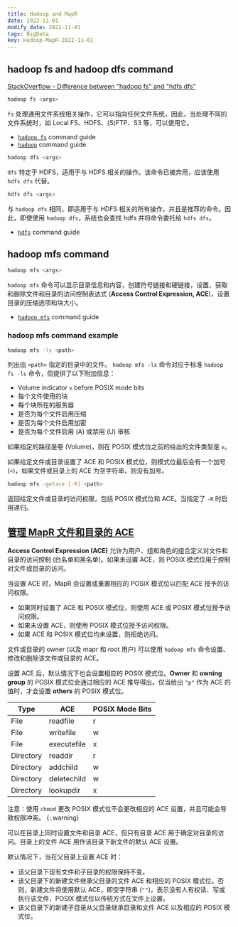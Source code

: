 ```yaml
---
title: Hadoop and MapR
date: 2022-11-01
modify_date: 2022-11-01
tags: BigData
key: Hadoop-MapR-2022-11-01
---
```


## hadoop fs and hadoop dfs command

[StackOverflow - Difference between "hadoop fs" and "hdfs dfs"](https://stackoverflow.com/questions/18142960/whats-the-difference-between-hadoop-fs-shell-commands-and-hdfs-dfs-shell-co)

```sh
hadoop fs <args>
```

`fs` 处理通用文件系统相关操作，它可以指向任何文件系统，因此，当处理不同的文件系统时，如 Local FS、HDFS、(S)FTP、S3 等，可以使用它。

- [`hadoop fs`](https://hadoop.apache.org/docs/stable/hadoop-project-dist/hadoop-common/FileSystemShell.html) command guide
- [`hadoop`](https://hadoop.apache.org/docs/stable/hadoop-project-dist/hadoop-common/CommandsManual.html) command guide

<!--more-->

```sh
hadoop dfs <args>
```

`dfs` 特定于 HDFS，适用于与 HDFS 相关的操作。该命令已被弃用，应该使用 `hdfs dfs` 代替。

```sh
hdfs dfs <args>
```

与 `hadoop dfs` 相同，即适用于与 HDFS 相关的所有操作，并且是推荐的命令。因此，即使使用 `hadoop dfs`，系统也会查找 hdfs 并将命令委托给 `hdfs dfs`。

- [`hdfs`](https://hadoop.apache.org/docs/stable/hadoop-project-dist/hadoop-hdfs/HDFSCommands.html) command guide

## hadoop mfs command

```sh
hadoop mfs <args>
```

`hadoop mfs` 命令可以显示目录信息和内容，创建符号链接和硬链接，设置、获取和删除文件和目录的访问控制表达式 (**Access Control Expression, ACE**)，设置目录的压缩选项和块大小。

- [`hadoop mfs`](https://docs.datafabric.hpe.com/70/ReferenceGuide/hadoop-mfs.html) command guide

### hadoop mfs command example

```sh
hadoop mfs -ls <path>
```

列出由 `<path>` 指定的目录中的文件。 `hadoop mfs -ls` 命令对应于标准 `hadoop fs -ls` 命令，但提供了以下附加信息：

- Volume indicator `v` before POSIX mode bits
- 每个文件使用的块
- 每个块所在的服务器
- 是否为每个文件启用压缩
- 是否为每个文件启用加密
- 是否为每个文件启用 (A) 或禁用 (U) 审核

如果指定的路径是卷 (Volume)，则在 POSIX 模式位之前的给出的文件类型是 `v`。

如果给定文件或目录设置了 ACE 和 POSIX 模式位，则模式位最后会有一个加号 (`+`)，如果文件或目录上的 ACE 为空字符串，则没有加号。

```sh
hadoop mfs -getace [-R] <path>
```

返回给定文件或目录的访问权限，包括 POSIX 模式位和 ACE。当指定了 `-R` 时启用递归。

## [管理 MapR 文件和目录的 ACE](https://docs.datafabric.hpe.com/70/SecurityGuide/copy_FileDirACE.html)

**Access Control Expression (ACE)** 允许为用户、组和角色的组合定义对文件和目录的访问控制 (白名单和黑名单)。如果未设置 ACE，则 POSIX 模式位用于控制对文件或目录的访问。

当设置 ACE 时，MapR 会设置或重置相应的 POSIX 模式位以匹配 ACE 授予的访问权限。

- 如果同时设置了 ACE 和 POSIX 模式位，则使用 ACE 或 POSIX 模式位授予访问权限。
- 如果未设置 ACE，则使用 POSIX 模式位授予访问权限。
- 如果 ACE 和 POSIX 模式位均未设置，则拒绝访问。

文件或目录的 owner (以及 mapr 和 root 用户) 可以使用 `hadoop mfs` 命令设置、修改和删除该文件或目录的 ACE。

设置 ACE 后，默认情况下也会设置相应的 POSIX 模式位。**Owner** 和 **owning group** 的 POSIX 模式位会通过相应的 ACE 推导得出。仅当给出 `"p"` 作为 ACE 的值时，才会设置 **others** 的 POSIX 模式位。

| Type      | ACE         | POSIX Mode Bits |
| --------- | ----------- | --------------- |
| File      | readfile    | r               |
| File      | writefile   | w               |
| File      | executefile | x               |
| Directory | readdir     | r               |
| Directory | addchild    | w               |
| Directory | deletechild | w               |
| Directory | lookupdir   | x               |

注意：使用 `chmod` 更改 POSIX 模式位不会更改相应的 ACE 设置，并且可能会导致权限冲突。
{:.warning}

可以在目录上同时设置文件和目录 ACE，但只有目录 ACE 用于确定对目录的访问。目录上的文件 ACE 用作该目录下新文件的默认 ACE 设置。

默认情况下，当在父目录上设置 ACE 时：

- 该父目录下现有文件和子目录的权限保持不变。
- 该父目录下的新建文件继承父目录的文件 ACE 和相应的 POSIX 模式位。否则，新建文件将使用默认 ACE，即空字符串 (`""`)，表示没有人有权读、写或执行该文件，POSIX 模式位以传统方式在文件上设置。
- 该父目录下的新建子目录从父目录继承目录和文件 ACE 以及相应的 POSIX 模式位。
